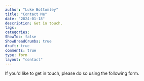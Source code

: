 ```yaml
---
author: "Luke Bottomley"
title: "Contact Me"
date: "2024-01-18"
description: Get in touch.
tags: 
categories: 
ShowToc: false
ShowBreadCrumbs: true
draft: true
comments: true
type: form
layout: "contact"
---
```


If you'd like to get in touch, please do so using the following form.